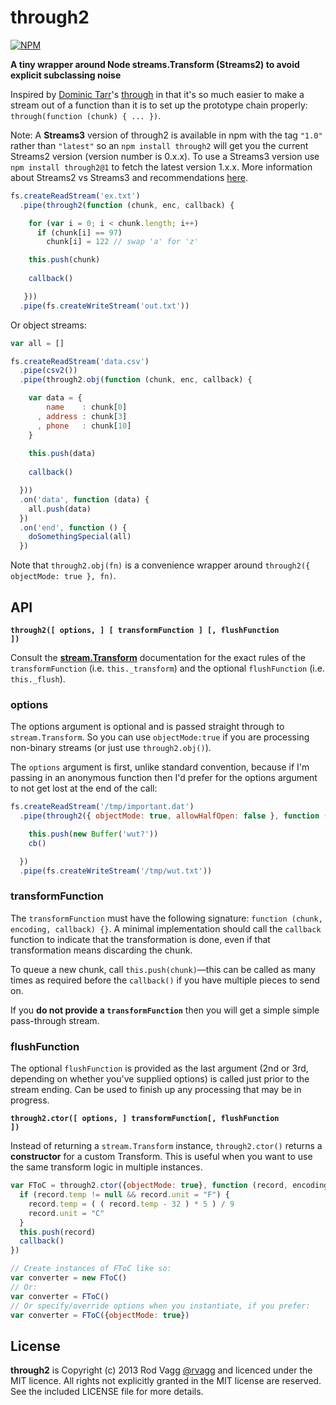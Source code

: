 # through2

<!--

soon ...

[![Build Status](https://secure.travis-ci.org/rvagg/through2.png)](http://travis-ci.org/rvagg/through2)

[![Build Status](https://saucelabs.com/browser-matrix/through2-sauce.svg)](https://travis-ci.org/rvagg/through2)

-->

[![NPM](https://nodei.co/npm/through2.png?compact=true)](https://nodei.co/npm/through2/) 

<!--
not happy with these, we need to peg to readable-stream@1.0.x so it'll always report out-of-date

[![david-dm](https://david-dm.org/rvagg/through2.png)](https://david-dm.org/rvagg/through2/)
[![david-dm](https://david-dm.org/rvagg/through2/dev-status.png)](https://david-dm.org/rvagg/through2#info=devDependencies/)
-->

**A tiny wrapper around Node streams.Transform (Streams2) to avoid explicit subclassing noise**

Inspired by [Dominic Tarr](https://github.com/dominictarr)'s [through](https://github.com/dominictarr/through) in that it's so much easier to make a stream out of a function than it is to set up the prototype chain properly: `through(function (chunk) { ... })`.

Note: A **Streams3** version of through2 is available in npm with the tag `"1.0"` rather than `"latest"` so an `npm install through2` will get you the current Streams2 version (version number is 0.x.x). To use a Streams3 version use `npm install through2@1` to fetch the latest version 1.x.x. More information about Streams2 vs Streams3 and recommendations [here](http://www.nearform.com/nodecrunch/dont-use-nodes-core-stream-module).

```js
fs.createReadStream('ex.txt')
  .pipe(through2(function (chunk, enc, callback) {

    for (var i = 0; i < chunk.length; i++)
      if (chunk[i] == 97)
        chunk[i] = 122 // swap 'a' for 'z'

    this.push(chunk)
    
    callback()

   }))
  .pipe(fs.createWriteStream('out.txt'))
```

Or object streams:

```js
var all = []

fs.createReadStream('data.csv')
  .pipe(csv2())
  .pipe(through2.obj(function (chunk, enc, callback) {

    var data = {
        name    : chunk[0]
      , address : chunk[3]
      , phone   : chunk[10]
    }
    
    this.push(data)
    
    callback()

  }))
  .on('data', function (data) {
    all.push(data)
  })
  .on('end', function () {
    doSomethingSpecial(all)
  })
```

Note that `through2.obj(fn)` is a convenience wrapper around `through2({ objectMode: true }, fn)`.

## API

<b><code>through2([ options, ] [ transformFunction ] [, flushFunction ])</code></b>

Consult the **[stream.Transform](http://nodejs.org/docs/latest/api/stream.html#stream_class_stream_transform)** documentation for the exact rules of the `transformFunction` (i.e. `this._transform`) and the optional `flushFunction` (i.e. `this._flush`).

### options

The options argument is optional and is passed straight through to `stream.Transform`. So you can use `objectMode:true` if you are processing non-binary streams (or just use `through2.obj()`).

The `options` argument is first, unlike standard convention, because if I'm passing in an anonymous function then I'd prefer for the options argument to not get lost at the end of the call:

```js
fs.createReadStream('/tmp/important.dat')
  .pipe(through2({ objectMode: true, allowHalfOpen: false }, function (chunk, enc, cb) {

    this.push(new Buffer('wut?'))
    cb()

  })
  .pipe(fs.createWriteStream('/tmp/wut.txt'))
```

### transformFunction

The `transformFunction` must have the following signature: `function (chunk, encoding, callback) {}`. A minimal implementation should call the `callback` function to indicate that the transformation is done, even if that transformation means discarding the chunk.

To queue a new chunk, call `this.push(chunk)`&mdash;this can be called as many times as required before the `callback()` if you have multiple pieces to send on.

If you **do not provide a `transformFunction`** then you will get a simple simple pass-through stream.

### flushFunction

The optional `flushFunction` is provided as the last argument (2nd or 3rd, depending on whether you've supplied options) is called just prior to the stream ending. Can be used to finish up any processing that may be in progress.

<b><code>through2.ctor([ options, ] transformFunction[, flushFunction ])</code></b>

Instead of returning a `stream.Transform` instance, `through2.ctor()` returns a **constructor** for a custom Transform. This is useful when you want to use the same transform logic in multiple instances.

```js
var FToC = through2.ctor({objectMode: true}, function (record, encoding, callback) {
  if (record.temp != null && record.unit = "F") {
    record.temp = ( ( record.temp - 32 ) * 5 ) / 9
    record.unit = "C"
  }
  this.push(record)
  callback()
})

// Create instances of FToC like so:
var converter = new FToC()
// Or:
var converter = FToC()
// Or specify/override options when you instantiate, if you prefer:
var converter = FToC({objectMode: true})
```

## License

**through2** is Copyright (c) 2013 Rod Vagg [@rvagg](https://twitter.com/rvagg) and licenced under the MIT licence. All rights not explicitly granted in the MIT license are reserved. See the included LICENSE file for more details.
